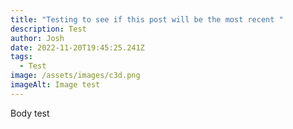 ```yaml
---
title: "Testing to see if this post will be the most recent "
description: Test
author: Josh
date: 2022-11-20T19:45:25.241Z
tags:
  - Test
image: /assets/images/c3d.png
imageAlt: Image test
---
```

Body test